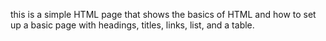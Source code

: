 this is a simple HTML page that shows the basics of HTML and how to set up a basic page with headings, titles, links, list, and a table. 
